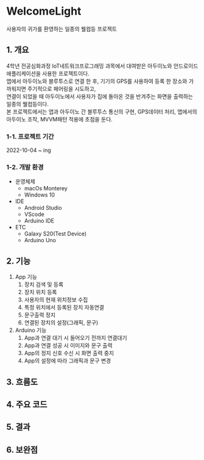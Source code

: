 # WelcomeLight
사용자의 귀가를 환영하는 일종의 웰컴등 프로젝트

## 1. 개요
4학년 전공심화과정 IoT네트워크프로그래밍 과목에서 대여받은 아두이노와 안드로이드 애플리케이션을 사용한 프로젝트이다.<br>
앱에서 아두이노와 블루투스로 연결 한 후, 기기의 GPS를 사용하여 등록 한 장소와 가까워지면 주기적으로 페어링을 시도하고, <br>
연결이 되었을 때 아두이노에서 사용자가 집에 돌아온 것을 반겨주는 화면을 출력하는 일종의 웰컴등이다.<br>
본 프로젝트에서는 앱과 아두이노 간 블루투스 통신의 구현, GPS데이터 처리, 앱에서의 아두이노 조작, MVVM패턴 적용에 초점을 둔다.

### 1-1. 프로젝트 기간
2022-10-04 ~ ing

### 1-2. 개발 환경
- 운영체제
  - macOs Monterey
  - Windows 10
- IDE
  - Android Studio
  - VScode
  - Arduino IDE
- ETC
  - Galaxy S20(Test Device)
  - Arduino Uno

## 2. 기능
1. App 기능
   1. 장치 검색 및 등록
   2. 장치 위치 등록
   3. 사용자의 현재 위치정보 수집
   4. 특정 위치에서 등록된 장치 자동연결
   5. 문구출력 정지
   6. 연결된 장치의 설정(그래픽, 문구)
2. Arduino 기능
   1. App과 연결 대기 시 들어오기 전까지 연결대기
   2. App과 연결 성공 시 이미지와 문구 출력
   3. App의 정지 신호 수신 시 화면 출력 중지
   4. App의 설정에 따라 그래픽과 문구 변경

## 3. 흐름도

## 4. 주요 코드

## 5. 결과

## 6. 보완점
